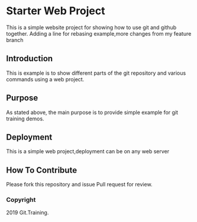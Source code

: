 # Starter Web Project

This is a simple website project for 
showing how to use git and github together.
Adding a line for rebasing example,more changes
from my feature branch

## Introduction

This is example is to show different parts
of the git repository and various commands 
using a web project.

## Purpose

As stated above, the main purpose is to 
provide simple example for git training demos.

## Deployment

This is a simple web project,deployment
can be on any web server

## How To Contribute

Please fork this repository and issue Pull 
request for review.

### Copyright

2019 Git.Training.
